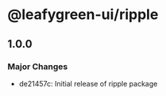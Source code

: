 # @leafygreen-ui/ripple

## 1.0.0

### Major Changes

- de21457c: Initial release of ripple package
